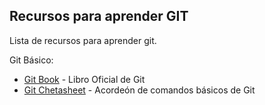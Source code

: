 Recursos para aprender GIT
----

Lista de recursos para aprender git.

Git Básico:

*   [Git Book](https://git-scm.com/book/es/v1) - Libro Oficial de Git
*   [Git Chetasheet](https://services.github.com/kit/downloads/github-git-cheat-sheet.pdf) -
Acordeón de comandos básicos de Git
